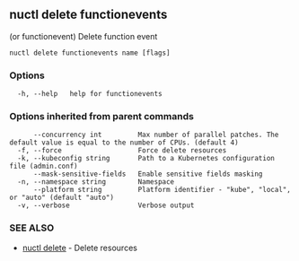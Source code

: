 ## nuctl delete functionevents

(or functionevent) Delete function event

```
nuctl delete functionevents name [flags]
```

### Options

```
  -h, --help   help for functionevents
```

### Options inherited from parent commands

```
      --concurrency int         Max number of parallel patches. The default value is equal to the number of CPUs. (default 4)
  -f, --force                   Force delete resources
  -k, --kubeconfig string       Path to a Kubernetes configuration file (admin.conf)
      --mask-sensitive-fields   Enable sensitive fields masking
  -n, --namespace string        Namespace
      --platform string         Platform identifier - "kube", "local", or "auto" (default "auto")
  -v, --verbose                 Verbose output
```

### SEE ALSO

* [nuctl delete](nuctl_delete.md)	 - Delete resources

